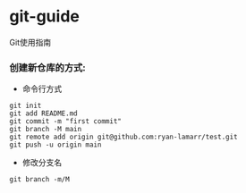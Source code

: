 # git-guide
Git使用指南
### 创建新仓库的方式:  
- 命令行方式
```
git init
git add README.md
git commit -m "first commit"
git branch -M main
git remote add origin git@github.com:ryan-lamarr/test.git
git push -u origin main
```


- 修改分支名  
```
git branch -m/M
```
